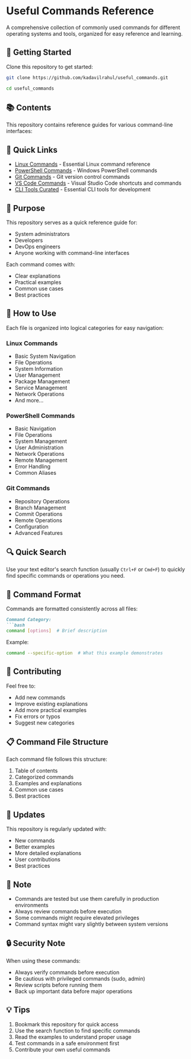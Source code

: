# Useful Commands Reference

A comprehensive collection of commonly used commands for different operating systems and tools, organized for easy reference and learning.

## 🚀 Getting Started

Clone this repository to get started:

```bash
git clone https://github.com/kadavilrahul/useful_commands.git
```
```bash
cd useful_commands
```

## 📚 Contents

This repository contains reference guides for various command-line interfaces:

## 📱 Quick Links

- [Linux Commands](linux_commands.md) - Essential Linux command reference
- [PowerShell Commands](powershell_commands.md) - Windows PowerShell commands
- [Git Commands](git_commands.md) - Git version control commands
- [VS Code Commands](vs_code.md) - Visual Studio Code shortcuts and commands
- [CLI Tools Curated](cli_tools_curated.md) - Essential CLI tools for development

## 🎯 Purpose

This repository serves as a quick reference guide for:
- System administrators
- Developers
- DevOps engineers
- Anyone working with command-line interfaces

Each command comes with:
- Clear explanations
- Practical examples
- Common use cases
- Best practices

## 📖 How to Use

Each file is organized into logical categories for easy navigation:

### Linux Commands
- Basic System Navigation
- File Operations
- System Information
- User Management
- Package Management
- Service Management
- Network Operations
- And more...

### PowerShell Commands
- Basic Navigation
- File Operations
- System Management
- User Administration
- Network Operations
- Remote Management
- Error Handling
- Common Aliases

### Git Commands
- Repository Operations
- Branch Management
- Commit Operations
- Remote Operations
- Configuration
- Advanced Features


## 🔍 Quick Search

Use your text editor's search function (usually `Ctrl+F` or `Cmd+F`) to quickly find specific commands or operations you need.

## 📝 Command Format

Commands are formatted consistently across all files:

```markdown
Command Category:
```bash
command [options]  # Brief description
```

Example:
```bash
command --specific-option  # What this example demonstrates
```

## 🤝 Contributing

Feel free to:
- Add new commands
- Improve existing explanations
- Add more practical examples
- Fix errors or typos
- Suggest new categories

## 📋 Command File Structure

Each command file follows this structure:
1. Table of contents
2. Categorized commands
3. Examples and explanations
4. Common use cases
5. Best practices

## 🔄 Updates

This repository is regularly updated with:
- New commands
- Better examples
- More detailed explanations
- User contributions
- Best practices

## 📌 Note

- Commands are tested but use them carefully in production environments
- Always review commands before execution
- Some commands might require elevated privileges
- Command syntax might vary slightly between system versions

## 🔒 Security Note

When using these commands:
- Always verify commands before execution
- Be cautious with privileged commands (sudo, admin)
- Review scripts before running them
- Back up important data before major operations

## 💡 Tips

1. Bookmark this repository for quick access
2. Use the search function to find specific commands
3. Read the examples to understand proper usage
4. Test commands in a safe environment first
5. Contribute your own useful commands
